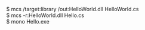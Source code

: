 $ mcs /target:library /out:HelloWorld.dll HelloWorld.cs  
$ mcs -r:HelloWorld.dll Hello.cs  
$ mono Hello.exe
